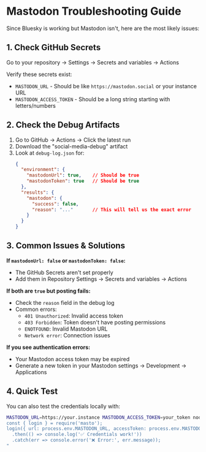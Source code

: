 # Mastodon Troubleshooting Guide

Since Bluesky is working but Mastodon isn't, here are the most likely issues:

## 1. Check GitHub Secrets
Go to your repository → Settings → Secrets and variables → Actions

Verify these secrets exist:
- `MASTODON_URL` - Should be like `https://mastodon.social` or your instance URL
- `MASTODON_ACCESS_TOKEN` - Should be a long string starting with letters/numbers

## 2. Check the Debug Artifacts
1. Go to GitHub → Actions → Click the latest run
2. Download the "social-media-debug" artifact  
3. Look at `debug-log.json` for:
   ```json
   {
     "environment": {
       "mastodonUrl": true,    // Should be true
       "mastodonToken": true   // Should be true
     },
     "results": {
       "mastodon": {
         "success": false,
         "reason": "..."       // This will tell us the exact error
       }
     }
   }
   ```

## 3. Common Issues & Solutions

**If `mastodonUrl: false` or `mastodonToken: false`:**
- The GitHub Secrets aren't set properly
- Add them in Repository Settings → Secrets and variables → Actions

**If both are `true` but posting fails:**
- Check the `reason` field in the debug log
- Common errors:
  - `401 Unauthorized`: Invalid access token
  - `403 Forbidden`: Token doesn't have posting permissions  
  - `ENOTFOUND`: Invalid Mastodon URL
  - `Network error`: Connection issues

**If you see authentication errors:**
- Your Mastodon access token may be expired
- Generate a new token in your Mastodon settings → Development → Applications

## 4. Quick Test
You can also test the credentials locally with:
```bash
MASTODON_URL=https://your.instance MASTODON_ACCESS_TOKEN=your_token node -e "
const { login } = require('masto');
login({ url: process.env.MASTODON_URL, accessToken: process.env.MASTODON_ACCESS_TOKEN })
  .then(() => console.log('✅ Credentials work!'))
  .catch(err => console.error('❌ Error:', err.message));
"
```